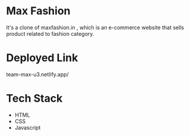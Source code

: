 # Max Fashion 
It's a clone of maxfashion.in , which is an e-commerce website that sells product related to fashion category.

# Deployed Link
team-max-u3.netlify.app/

# Tech Stack
- HTML
- CSS
- Javascript

